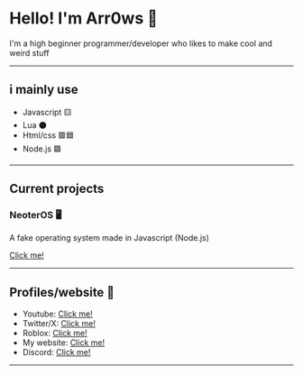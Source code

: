 # Hello! I'm Arr0ws 👋

I'm a high beginner programmer/developer who likes to make cool and weird stuff

---

## i mainly use

- Javascript 🟨
- Lua 🌑
- Html/css 🟥🟦
- Node.js 🟩

---

## Current projects

### NeoterOS 🖥️

A fake operating system made in Javascript (Node.js)

[Click me!](https://github.com/Arr0ws/NeoterOS)

---

## Profiles/website 👤

- Youtube: [Click me!](https://www.youtube.com/@RealArr0ws5654)
- Twitter/X: [Click me!](https://x.com/rblx_blast18199)
- Roblox: [Click me!](https://www.roblox.com/users/1863750389/profile)
- My website: [Click me!](https://arr0ws.github.io/TotallyAwesome-Website/)
- Discord: [Click me!](https://discord.com/users/1211561846000324740)

---
